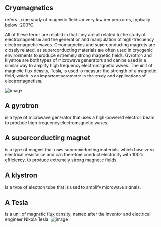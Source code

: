 ## Cryomagnetics 
refers to the study of magnetic fields at very low temperatures, typically below -200°C. 

All of these terms are related in that they are all related to the study of electromagnetism and the generation and manipulation of high-frequency electromagnetic waves. Cryomagnetics and superconducting magnets are closely related, as superconducting materials are often used in cryogenic environments to produce extremely strong magnetic fields. Gyrotron and klystron are both types of microwave generators and can be used in a similar way to amplify high frequency electromagnetic waves. The unit of magnetic flux density, Tesla, is used to measure the strength of a magnetic field, which is an important parameter in the study and applications of electromagnetism.

![image](https://user-images.githubusercontent.com/58069246/214207782-054ac6bb-bf11-4ee7-8883-97f5c3eca36e.png)


## A gyrotron 
is a type of microwave generator that uses a high-powered electron beam to produce high-frequency electromagnetic waves. 

## A superconducting magnet 
is a type of magnet that uses superconducting materials, which have zero electrical resistance and can therefore conduct electricity with 100% efficiency, to produce extremely strong magnetic fields. 

## A klystron 
is a type of electron tube that is used to amplify microwave signals. 

## A Tesla 
is a unit of magnetic flux density, named after the inventor and electrical engineer Nikola Tesla.
![image](https://user-images.githubusercontent.com/58069246/214207744-0bc7c650-ecaa-4891-b1ef-c7adcf7bbddc.png)


